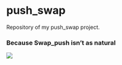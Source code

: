 # push_swap
Repository of my push_swap project.
### Because Swap_push isn’t as natural
![](https://progress-bar.dev/0?title=Score)

